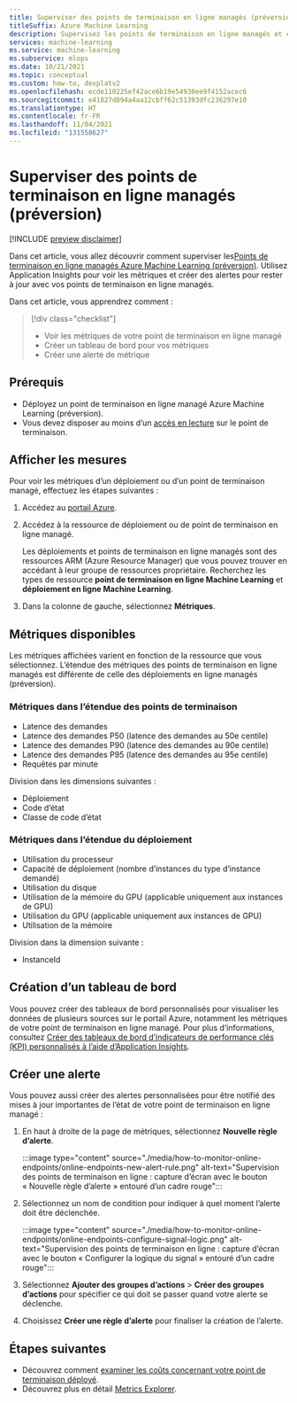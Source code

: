 ```yaml
---
title: Superviser des points de terminaison en ligne managés (préversion)
titleSuffix: Azure Machine Learning
description: Supervisez les points de terminaison en ligne managés et créez des alertes avec Application Insights.
services: machine-learning
ms.service: machine-learning
ms.subservice: mlops
ms.date: 10/21/2021
ms.topic: conceptual
ms.custom: how-to, devplatv2
ms.openlocfilehash: ecde110225ef42ace6b19e54930ee9f4152acec6
ms.sourcegitcommit: e41827d894a4aa12cbff62c51393dfc236297e10
ms.translationtype: HT
ms.contentlocale: fr-FR
ms.lasthandoff: 11/04/2021
ms.locfileid: "131558627"
---
```

# <a name="monitor-managed-online-endpoints-preview"></a>Superviser des points de terminaison en ligne managés (préversion)

[!INCLUDE [preview disclaimer](../../includes/machine-learning-preview-generic-disclaimer.md)]

Dans cet article, vous allez découvrir comment superviser les[Points de terminaison en ligne managés Azure Machine Learning (préversion)](concept-endpoints.md). Utilisez Application Insights pour voir les métriques et créer des alertes pour rester à jour avec vos points de terminaison en ligne managés.

Dans cet article, vous apprendrez comment :

> [!div class="checklist"]
> * Voir les métriques de votre point de terminaison en ligne managé
> * Créer un tableau de bord pour vos métriques
> * Créer une alerte de métrique

## <a name="prerequisites"></a>Prérequis

- Déployez un point de terminaison en ligne managé Azure Machine Learning (préversion).
- Vous devez disposer au moins d’un [accès en lecture](../role-based-access-control/role-assignments-portal.md) sur le point de terminaison.

## <a name="view-metrics"></a>Afficher les mesures

Pour voir les métriques d’un déploiement ou d’un point de terminaison managé, effectuez les étapes suivantes :
1. Accédez au [portail Azure](https://portal.azure.com).
1. Accédez à la ressource de déploiement ou de point de terminaison en ligne managé.

    Les déploiements et points de terminaison en ligne managés sont des ressources ARM (Azure Resource Manager) que vous pouvez trouver en accédant à leur groupe de ressources propriétaire. Recherchez les types de ressource **point de terminaison en ligne Machine Learning** et **déploiement en ligne Machine Learning**.

1. Dans la colonne de gauche, sélectionnez **Métriques**.

## <a name="available-metrics"></a>Métriques disponibles

Les métriques affichées varient en fonction de la ressource que vous sélectionnez. L’étendue des métriques des points de terminaison en ligne managés est différente de celle des déploiements en ligne managés (préversion).

### <a name="metrics-at-endpoint-scope"></a>Métriques dans l’étendue des points de terminaison

- Latence des demandes
- Latence des demandes P50 (latence des demandes au 50e centile)
- Latence des demandes P90 (latence des demandes au 90e centile)
- Latence des demandes P95 (latence des demandes au 95e centile)
- Requêtes par minute

Division dans les dimensions suivantes :

- Déploiement
- Code d’état
- Classe de code d’état

### <a name="metrics-at-deployment-scope"></a>Métriques dans l’étendue du déploiement

- Utilisation du processeur
- Capacité de déploiement (nombre d’instances du type d’instance demandé)
- Utilisation du disque
- Utilisation de la mémoire du GPU (applicable uniquement aux instances de GPU)
- Utilisation du GPU (applicable uniquement aux instances de GPU)
- Utilisation de la mémoire

Division dans la dimension suivante :

- InstanceId

## <a name="create-a-dashboard"></a>Création d’un tableau de bord

Vous pouvez créer des tableaux de bord personnalisés pour visualiser les données de plusieurs sources sur le portail Azure, notamment les métriques de votre point de terminaison en ligne managé. Pour plus d’informations, consultez [Créer des tableaux de bord d’indicateurs de performance clés (KPI) personnalisés à l’aide d’Application Insights](../azure-monitor/app/tutorial-app-dashboards.md#add-custom-metric-chart).
    
## <a name="create-an-alert"></a>Créer une alerte

Vous pouvez aussi créer des alertes personnalisées pour être notifié des mises à jour importantes de l’état de votre point de terminaison en ligne managé :

1. En haut à droite de la page de métriques, sélectionnez **Nouvelle règle d’alerte**.

    :::image type="content" source="./media/how-to-monitor-online-endpoints/online-endpoints-new-alert-rule.png" alt-text="Supervision des points de terminaison en ligne : capture d’écran avec le bouton « Nouvelle règle d’alerte » entouré d’un cadre rouge":::

1. Sélectionnez un nom de condition pour indiquer à quel moment l’alerte doit être déclenchée.

    :::image type="content" source="./media/how-to-monitor-online-endpoints/online-endpoints-configure-signal-logic.png" alt-text="Supervision des points de terminaison en ligne : capture d’écran avec le bouton « Configurer la logique du signal » entouré d’un cadre rouge":::

1. Sélectionnez **Ajouter des groupes d’actions** > **Créer des groupes d’actions** pour spécifier ce qui doit se passer quand votre alerte se déclenche.

1. Choisissez **Créer une règle d’alerte** pour finaliser la création de l’alerte.


## <a name="next-steps"></a>Étapes suivantes

* Découvrez comment [examiner les coûts concernant votre point de terminaison déployé](./how-to-view-online-endpoints-costs.md).
* Découvrez plus en détail [Metrics Explorer](../azure-monitor/essentials/metrics-charts.md).
